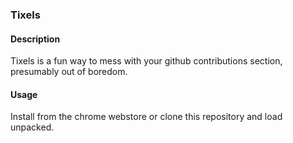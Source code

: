 ### Tixels

#### Description
Tixels is a fun way to mess with your github contributions section, presumably out of boredom.

#### Usage
Install from the chrome webstore or clone this repository and load unpacked.
